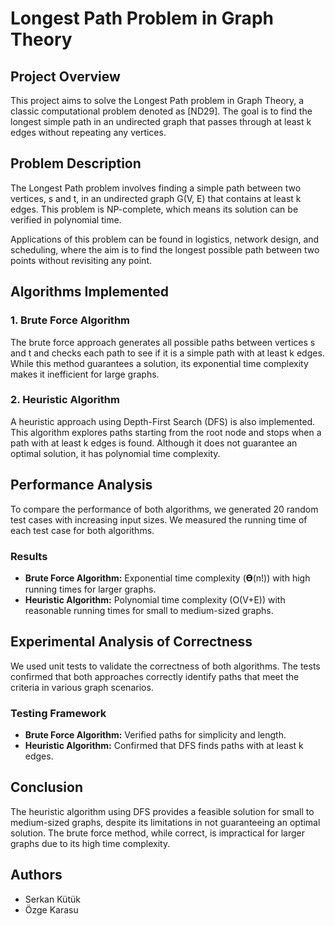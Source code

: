 # Longest Path Problem in Graph Theory

## Project Overview
This project aims to solve the Longest Path problem in Graph Theory, a classic computational problem denoted as [ND29]. The goal is to find the longest simple path in an undirected graph that passes through at least k edges without repeating any vertices.

## Problem Description
The Longest Path problem involves finding a simple path between two vertices, s and t, in an undirected graph G(V, E) that contains at least k edges. This problem is NP-complete, which means its solution can be verified in polynomial time.

Applications of this problem can be found in logistics, network design, and scheduling, where the aim is to find the longest possible path between two points without revisiting any point.

## Algorithms Implemented
### 1. Brute Force Algorithm
The brute force approach generates all possible paths between vertices s and t and checks each path to see if it is a simple path with at least k edges. While this method guarantees a solution, its exponential time complexity makes it inefficient for large graphs.

### 2. Heuristic Algorithm
A heuristic approach using Depth-First Search (DFS) is also implemented. This algorithm explores paths starting from the root node and stops when a path with at least k edges is found. Although it does not guarantee an optimal solution, it has polynomial time complexity.

## Performance Analysis
To compare the performance of both algorithms, we generated 20 random test cases with increasing input sizes. We measured the running time of each test case for both algorithms.

### Results
- **Brute Force Algorithm:** Exponential time complexity (𝚹(n!)) with high running times for larger graphs.
- **Heuristic Algorithm:** Polynomial time complexity (O(V+E)) with reasonable running times for small to medium-sized graphs.

## Experimental Analysis of Correctness
We used unit tests to validate the correctness of both algorithms. The tests confirmed that both approaches correctly identify paths that meet the criteria in various graph scenarios.

### Testing Framework
- **Brute Force Algorithm:** Verified paths for simplicity and length.
- **Heuristic Algorithm:** Confirmed that DFS finds paths with at least k edges.

## Conclusion
The heuristic algorithm using DFS provides a feasible solution for small to medium-sized graphs, despite its limitations in not guaranteeing an optimal solution. The brute force method, while correct, is impractical for larger graphs due to its high time complexity.

## Authors
- Serkan Kütük
- Özge Karasu
